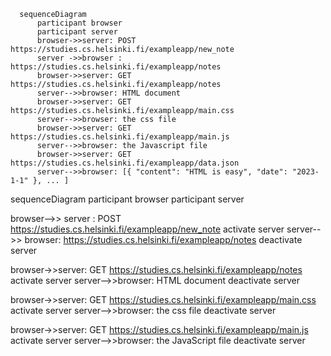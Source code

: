 ```mermaid
  sequenceDiagram
      participant browser
      participant server
      browser->>server: POST https://studies.cs.helsinki.fi/exampleapp/new_note
      server ->>browser : https://studies.cs.helsinki.fi/exampleapp/notes
      browser->>server: GET https://studies.cs.helsinki.fi/exampleapp/notes
      server-->>browser: HTML document
      browser->>server: GET https://studies.cs.helsinki.fi/exampleapp/main.css
      server-->>browser: the css file
      browser->>server: GET https://studies.cs.helsinki.fi/exampleapp/main.js
      server-->>browser: the Javascript file
      browser->>server: GET https://studies.cs.helsinki.fi/exampleapp/data.json
      server-->>browser: [{ "content": "HTML is easy", "date": "2023-1-1" }, ... ]
```

sequenceDiagram
  participant browser
  participant server

  browser-->> server : POST https://studies.cs.helsinki.fi/exampleapp/new_note
  activate server 
  server-->> browser: https://studies.cs.helsinki.fi/exampleapp/notes
  deactivate server

   browser->>server: GET https://studies.cs.helsinki.fi/exampleapp/notes
    activate server
    server-->>browser: HTML document
    deactivate server

  browser->>server: GET https://studies.cs.helsinki.fi/exampleapp/main.css
    activate server
    server-->>browser: the css file
    deactivate server

  browser->>server: GET https://studies.cs.helsinki.fi/exampleapp/main.js
    activate server
    server-->>browser: the JavaScript file
    deactivate server
  
